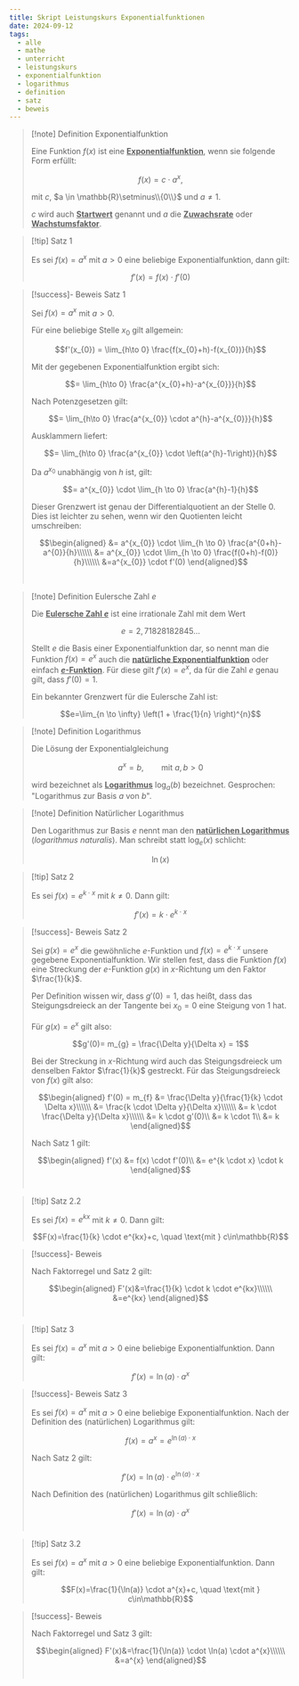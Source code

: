 ```yaml
---
title: Skript Leistungskurs Exponentialfunktionen
date: 2024-09-12
tags:
  - alle
  - mathe
  - unterricht
  - leistungskurs
  - exponentialfunktion
  - logarithmus
  - definition
  - satz
  - beweis
---
```



> [!note] Definition Exponentialfunktion
> 
>Eine Funktion $f(x)$ ist eine <u>**Exponentialfunktion**</u>, wenn sie folgende Form erfüllt:
>
>$$f(x)=c \cdot a^{x},$$
>
>mit $c$, $a \in \mathbb{R}\setminus\\{0\\}$ und $a\neq 1$.
>
>$c$ wird auch <u>**Startwert**</u> genannt und $a$ die <u>**Zuwachsrate**</u> oder <u>**Wachstumsfaktor**</u>.


> [!tip] Satz 1
> 
> Es sei $f(x)=a^{x}$ mit $a>0$ eine beliebige Exponentialfunktion, dann gilt:
>
>$$f'(x)=f(x) \cdot f'(0)$$

> [!success]- Beweis Satz 1
> 
>Sei $f(x)=a^x$ mit $a>0$.
>
>Für eine beliebige Stelle $x_{0}$ gilt allgemein:
>
>$$f'(x_{0}) = \lim_{h\to 0} \frac{f(x_{0}+h)-f(x_{0})}{h}$$
>
>Mit der gegebenen Exponentialfunktion ergibt sich:
>
>$$= \lim_{h\to 0} \frac{a^{x_{0}+h}-a^{x_{0}}}{h}$$
>
>Nach Potenzgesetzen gilt:
>
>$$= \lim_{h\to 0} \frac{a^{x_{0}} \cdot a^{h}-a^{x_{0}}}{h}$$
>
>Ausklammern liefert:
>
>$$= \lim_{h\to 0} \frac{a^{x_{0}} \cdot \left(a^{h}-1\right)}{h}$$
>
>Da $a^{x_{0}}$ unabhängig von $h$ ist, gilt:
>
>$$= a^{x_{0}} \cdot \lim_{h \to 0} \frac{a^{h}-1}{h}$$
>
>Dieser Grenzwert ist genau der Differentialquotient an der Stelle $0$. Dies ist leichter zu sehen, wenn wir den Quotienten leicht umschreiben:
>
>$$\begin{aligned}
>&= a^{x_{0}} \cdot \lim_{h \to 0} \frac{a^{0+h}-a^{0}}{h}\\\\\\
>&= a^{x_{0}} \cdot \lim_{h \to 0} \frac{f(0+h)-f(0)}{h}\\\\\\
>&=a^{x_{0}} \cdot f'(0)
>\end{aligned}$$
>
>$$\tag*{$\square$}$$
>&nbsp;


> [!note] Definition Eulersche Zahl $e$
> 
>Die <u>**Eulersche Zahl $e$**</u> ist eine irrationale Zahl mit dem Wert 
>
>$$e=2,71828182845\ldots$$
>
>Stellt $e$ die Basis einer Exponentialfunktion dar, so nennt man die Funktion $f(x)=e^{x}$ auch die <u>**natürliche Exponentialfunktion**</u> oder einfach <u>**$e$-Funktion**</u>. Für diese gilt $f'(x)=e^{x}$, da für die Zahl $e$ genau gilt, dass $f'(0)=1$.
>
>Ein bekannter Grenzwert für die Eulersche Zahl ist:
>
>
>$$e=\lim_{n \to \infty} \left(1 + \frac{1}{n} \right)^{n}$$



> [!note] Definition Logarithmus
> 
>Die Lösung der Exponentialgleichung
>
>$$a^{x}=b, \qquad \text{mit } a,b>0$$
>
>wird bezeichnet als <u>**Logarithmus**</u> $\log_{a}(b)$ bezeichnet.
>Gesprochen: "Logarithmus zur Basis $a$ von $b$".



> [!note] Definition Natürlicher Logarithmus
> 
>Den Logarithmus zur Basis $e$ nennt man den <u>**natürlichen Logarithmus**</u> (*logarithmus naturalis*). 
>Man schreibt statt $\log_{e}(x)$ schlicht:
>
>$$\ln(x)$$



> [!tip] Satz 2
> 
> Es sei $f(x)=e^{k \cdot x}$ mit $k \neq 0$. Dann gilt:
>
>$$f'(x)=k \cdot e^{k \cdot x}$$

> [!success]- Beweis Satz 2
> 
> Sei $g(x)=e^{x}$ die gewöhnliche $e$-Funktion und $f(x)=e^{k \cdot x}$ unsere gegebene Exponentialfunktion.
> Wir stellen fest, dass die Funktion $f(x)$ eine Streckung der $e$-Funktion $g(x)$ in $x$-Richtung um den Faktor $\frac{1}{k}$.
> 
> Per Definition wissen wir, dass $g'(0)=1$, das heißt, dass das Steigungsdreieck an der Tangente bei $x_{0}=0$ eine Steigung von $1$ hat. 
> 
> Für $g(x)=e^{x}$ gilt also: 
> 
> $$g'(0)= m_{g} = \frac{\Delta y}{\Delta x} = 1$$
> 
> Bei der Streckung in $x$-Richtung wird auch das Steigungsdreieck um denselben Faktor $\frac{1}{k}$ gestreckt. Für das Steigungsdreieck von $f(x)$ gilt also:
>
>$$\begin{aligned}
>f'(0) = m_{f} &= \frac{\Delta y}{\frac{1}{k} \cdot \Delta x}\\\\\\
>&= \frac{k \cdot \Delta y}{\Delta x}\\\\\\
>&= k \cdot \frac{\Delta y}{\Delta x}\\\\\\
>&= k \cdot g'(0)\\
>&= k \cdot 1\\
>&= k
>\end{aligned}$$
>
>Nach Satz 1 gilt:
>
>$$\begin{aligned}
>f'(x) &= f(x) \cdot f'(0)\\
>&= e^{k \cdot x} \cdot k
>\end{aligned}$$
>$$\tag*{$\square$}$$
>&nbsp;


> [!tip] Satz 2.2
> 
> Es sei $f(x)=e^{kx}$ mit $k \neq 0$. Dann gilt:
>
>$$F(x)=\frac{1}{k} \cdot e^{kx}+c, \quad \text{mit } c\in\mathbb{R}$$ 

> [!success]- Beweis
> 
> Nach Faktorregel und Satz 2 gilt:
> 
> $$\begin{aligned}
> F'(x)&=\frac{1}{k} \cdot k \cdot e^{kx}\\\\\\
> &=e^{kx}
> \end{aligned}$$
> $$\tag*{$\square$}$$
> &nbsp;


> [!tip] Satz 3
> 
> Es sei $f(x)=a^{x}$ mit $a>0$ eine beliebige Exponentialfunktion. Dann gilt:
>
>$$f'(x)=\ln(a) \cdot a^{x}$$

> [!success]- Beweis Satz 3
> 
> Es sei $f(x)=a^{x}$ mit $a>0$ eine beliebige Exponentialfunktion. Nach der Definition des (natürlichen) Logarithmus gilt:
> 
> $$f(x)=a^{x}=e^{\ln(a) \cdot x}$$
> 
> Nach Satz 2 gilt:
> 
> $$f'(x)=\ln(a) \cdot e^{\ln(a) \cdot x}$$
> 
> Nach Definition des (natürlichen) Logarithmus gilt schließlich:
> 
> $$f'(x) = \ln(a) \cdot a^{x}$$
> $$\tag*{$\square$}$$
> &nbsp;


> [!tip] Satz 3.2
> 
> Es sei $f(x)=a^{x}$ mit $a>0$ eine beliebige Exponentialfunktion. Dann gilt:
>
>$$F(x)=\frac{1}{\ln(a)} \cdot a^{x}+c, \quad \text{mit } c\in\mathbb{R}$$ 

> [!success]- Beweis
> 
> Nach Faktorregel und Satz 3 gilt:
> 
> $$\begin{aligned}
> F'(x)&=\frac{1}{\ln(a)} \cdot \ln(a) \cdot a^{x}\\\\\\
> &=a^{x}
> \end{aligned}$$
> $$\tag*{$\square$}$$
> &nbsp;
